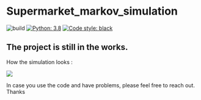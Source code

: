 # Supermarket_markov_simulation

![build](https://github.com/senzelden/supermarket_simulation/workflows/build/badge.svg)
[![Python: 3.8](https://img.shields.io/badge/python-3.8-blue.svg)](https://docs.python.org/3.8/)
[![Code style: black](https://img.shields.io/badge/code%20style-black-000000.svg)](https://github.com/psf/black)


## The project is still in the works. 

How the simulation looks :

![](https://github.com/padawanabhi/Supermarket_markov_simulation/blob/main/Supermarket_simulation.gif)


In case you use the code and have problems, please feel free to reach out. Thanks


